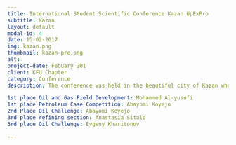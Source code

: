 ```yaml
---
title: International Student Scientific Conference Kazan UpExPro
subtitle: Kazan
layout: default
modal-id: 4
date: 15-02-2017
img: kazan.png
thumbnail: kazan-pre.png
alt: 
project-date: Febuary 201
client: KFU Chapter
category: Conference
description: The conference was held in the beautiful city of Kazan where student from all over Russia and oversea gathered. The program included a scientific paper contest, a case competition and petroleum game "Oil Challenge". Our students participated with the following results:

1st place Oil and Gas Field Development: Mohammed Al-yusufi
1st place Petroleum Case Competition: Abayomi Koyejo
2nd Place Oil Challenge: Abayomi Koyejo
3rd place refining section: Anastasia Sitalo
3rd place Oil Challenge: Evgeny Kharitonov

---
```

